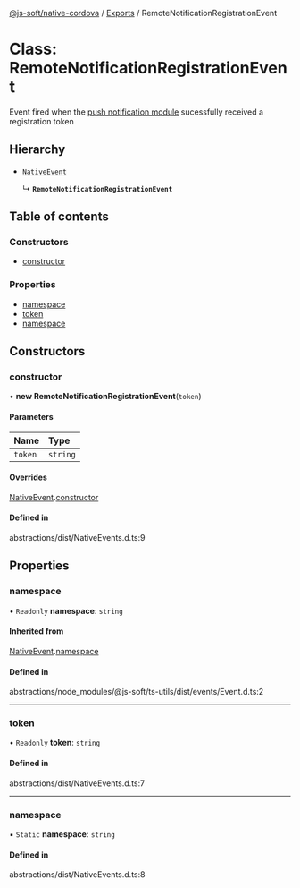 [@js-soft/native-cordova](../README.md) / [Exports](../modules.md) / RemoteNotificationRegistrationEvent

# Class: RemoteNotificationRegistrationEvent

Event fired when the [push notification module](./INativePushNotification.md) sucessfully received a registration token

## Hierarchy

-   [`NativeEvent`](NativeEvent.md)

    ↳ **`RemoteNotificationRegistrationEvent`**

## Table of contents

### Constructors

-   [constructor](RemoteNotificationRegistrationEvent.md#constructor)

### Properties

-   [namespace](RemoteNotificationRegistrationEvent.md#namespace)
-   [token](RemoteNotificationRegistrationEvent.md#token)
-   [namespace](RemoteNotificationRegistrationEvent.md#namespace)

## Constructors

### constructor

• **new RemoteNotificationRegistrationEvent**(`token`)

#### Parameters

| Name    | Type     |
| :------ | :------- |
| `token` | `string` |

#### Overrides

[NativeEvent](NativeEvent.md).[constructor](NativeEvent.md#constructor)

#### Defined in

abstractions/dist/NativeEvents.d.ts:9

## Properties

### namespace

• `Readonly` **namespace**: `string`

#### Inherited from

[NativeEvent](NativeEvent.md).[namespace](NativeEvent.md#namespace)

#### Defined in

abstractions/node_modules/@js-soft/ts-utils/dist/events/Event.d.ts:2

---

### token

• `Readonly` **token**: `string`

#### Defined in

abstractions/dist/NativeEvents.d.ts:7

---

### namespace

▪ `Static` **namespace**: `string`

#### Defined in

abstractions/dist/NativeEvents.d.ts:8
